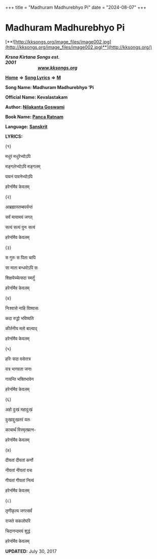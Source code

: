+++
title = "Madhuram Madhurebhyo Pi"
date = "2024-08-07"
+++

# Madhuram Madhurebhyo Pi
[**![http://kksongs.org/image_files/image002.jpg](http://kksongs.org/image_files/image002.jpg)**](http://kksongs.org/)

**_Krsna Kirtana Songs est. 2001_**                                                                                                                                                 **_www.kksongs.org_**

**[Home](http://kksongs.org/)** **⇒** **[Song Lyrics](http://kksongs.org/lyrics.html)** **⇒** **[M](http://kksongs.org/songs/song_m.html)**

**Song Name: Madhuram Madhurebhyo ‘Pi**

**Official Name: Kevalastakam**

**Author: [Nilakanta Goswami](http://kksongs.org/authors/list/nilakanta_g.html)**

**Book Name: [Panca Ratnam](http://kksongs.org/authors/literature/panca_ratnam.html)**

**Language:** [**Sanskrit**](http://kksongs.org/language/list/sanskrit.html)

**LYRICS:**

(१)

मधुरं मधुरेभ्योऽपि

मङ्गलेभ्योऽपि मङ्गलम्

पावनं पावनेभ्योऽपि

हरेर्नामैव केवलम्

(२)

आब्रह्मास्तम्बपर्यन्तं

सर्वं मायामयं जगत्

सत्यं सत्यं पुनः सत्यं

हरेर्नामैव केवलम्

(३)

स गुरुः स पिता चापि

सा माता बन्धवोऽपि सः

शिक्षयेच्चेत्सदा स्मर्तुं

हरेर्नामैव केवलम्

(४)

निःश्वासे नाहि विश्वासः

कदा रुद्धो भविष्यति

कीर्तनीय मतो बाल्याद्

हरेर्नामैव केवलम्

(५)

हरिः सदा वसेत्तत्र

यत्र भागवता जनाः

गायन्ति भक्तिभावेन

हरेर्नामैव केवलम्

(६)

अहो दुःखं महादुःखं

दुःखाद्दुःखतरं यतः

काचार्थं विस्मृतम्रत्न-

हरेर्नामैव केवलम्

(७)

दीयतां दीयतां कर्णो

नीयतां नीयतां वचः

गीयतां गीयतां नित्यं

हरेर्नामैव केवलम्

(८)

तृणीकृत्य जगत्सर्वं

राजते सकलोपरि

चिदानन्दमयं शुद्धं

हरेर्नामैव केवलम्

**UPDATED:** July 30, 2017